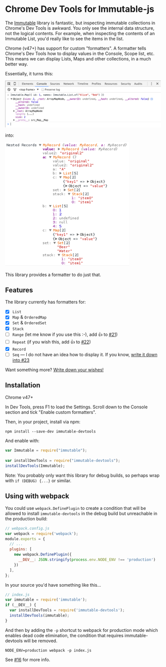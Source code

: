 # Chrome Dev Tools for Immutable-js

The [Immutable](http://facebook.github.io/immutable-js/) library is fantastic, but inspecting immutable collections in Chrome's Dev Tools is awkward. You only see the internal data structure, not the logical contents. For example, when inspecting the contents of an Immutable List, you'd really like to see the items in the list.

Chrome (v47+) has support for custom "formatters". A formatter tells Chrome's Dev Tools how to display values in the Console, Scope list, etc. This means we can display Lists, Maps and other collections, in a much better way.

Essentially, it turns this:

![Before](before.png)

into:

![After](after.png)

This library provides a formatter to do just that.


## Features

The library currently has formatters for:

 - [x] `List`
 - [x] `Map` & `OrderedMap`
 - [x] `Set` & `OrderedSet`
 - [x] `Stack`
 - [ ] `Range` (let me know if you use this :-), add :+1: to [#21](https://github.com/andrewdavey/immutable-devtools/issues/21))
 - [ ] `Repeat` (if you wish this, add :+1: to [#22](https://github.com/andrewdavey/immutable-devtools/issues/22))
 - [x] `Record`
 - [ ] `Seq` — I do not have an idea how to display it. If you know, [write it down into #23](https://github.com/andrewdavey/immutable-devtools/issues/23)

Want something more? [Write down your wishes!](https://github.com/andrewdavey/immutable-devtools/issues/new)

## Installation

Chrome v47+

In Dev Tools, press F1 to load the Settings. Scroll down to the Console section and tick "Enable custom formatters".

Then, in your project, install via npm:

```
npm install --save-dev immutable-devtools
```

And enable with:

```js
var Immutable = require("immutable");

var installDevTools = require("immutable-devtools");
installDevTools(Immutable);
```

Note: You probably only want this library for debug builds, so perhaps wrap with `if (DEBUG) {...}` or similar.


## Using with webpack

You could use `webpack.DefinePlugin` to create a condition that will be allowed to install `immutable-devtools` in the debug build but unreachable in the production build:

```javascript
// webpack.config.js
var webpack = require('webpack');
module.exports = {
  // ...
  plugins: [
    new webpack.DefinePlugin({
      __DEV__: JSON.stringify(process.env.NODE_ENV !== 'production')
    })
  ],
};
```

In your source you'd have something like this...

```javascript
// index.js
var immutable = require('immutable');
if (__DEV__) {
  var installDevTools = require('immutable-devtools');
  installDevTools(immutable);
}
```

And then by adding the `-p` shortcut to webpack for production mode which enables dead code elimination, the condition that requires immutable-devtools will be removed.

```
NODE_ENV=production webpack -p index.js
```

See [#16](https://github.com/andrewdavey/immutable-devtools/issues/16) for more info.
